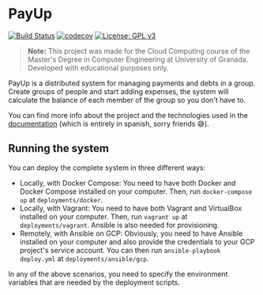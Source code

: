 # PayUp

[![Build Status](https://travis-ci.com/Varrrro/pay-up.svg?branch=master)](https://travis-ci.com/Varrrro/pay-up)
[![codecov](https://codecov.io/gh/Varrrro/pay-up/branch/master/graph/badge.svg)](https://codecov.io/gh/Varrrro/pay-up)
[![License: GPL v3](https://img.shields.io/badge/License-GPLv3-blue.svg)](https://www.gnu.org/licenses/gpl-3.0)

> __Note:__ This project was made for the Cloud Computing course of the Master's Degree in Computer Engineering at University of Granada. Developed with educational purposes only.

PayUp is a distributed system for managing payments and debts in a group. Create groups of people and start adding expenses, the system will calculate the balance of each member of the group so you don't have to.

You can find more info about the project and the technologies used in the [documentation](https://varrrro.github.io/pay-up/) (which is entirely in spanish, sorry friends :sweat_smile:).

## Running the system

You can deploy the complete system in three different ways:

* Locally, with Docker Compose: You need to have both Docker and Docker Compose installed on your computer. Then, run `docker-compose up` at `deployments/docker`.
* Locally, with Vagrant: You need to have both Vagrant and VirtualBox installed on your computer. Then, run `vagrant up` at `deployments/vagrant`. Ansible is also needed for provisioning.
* Remotely, with Ansible on GCP: Obviously, you need to have Ansible installed on your computer and also provide the credentials to your GCP project's service account. You can then run `ansible-playbook deploy.yml` at `deployments/ansible/gcp`.

In any of the above scenarios, you need to specify the environment variables that are needed by the deployment scripts.
